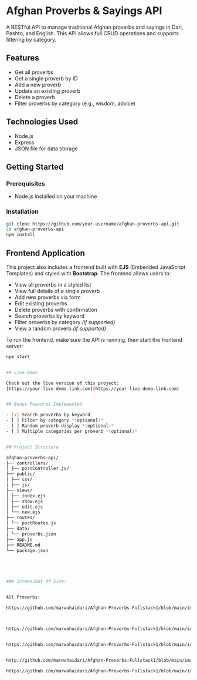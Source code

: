 # Afghan Proverbs & Sayings API

A RESTful API to manage traditional Afghan proverbs and sayings in Dari, Pashto, and English. This API allows full CRUD operations and supports filtering by category.

## Features

- Get all proverbs
- Get a single proverb by ID
- Add a new proverb
- Update an existing proverb
- Delete a proverb
- Filter proverbs by category (e.g., wisdom, advice)

## Technologies Used

- Node.js
- Express
- JSON file for data storage

## Getting Started

### Prerequisites

- Node.js installed on your machine

### Installation

```bash
git clone https://github.com/your-username/afghan-proverbs-api.git
cd afghan-proverbs-api
npm install
```



## Frontend Application

This project also includes a frontend built with **EJS** (Embedded JavaScript Templates) and styled with **Bootstrap**. The frontend allows users to:

- View all proverbs in a styled list
- View full details of a single proverb
- Add new proverbs via form
- Edit existing proverbs
- Delete proverbs with confirmation
- Search proverbs by keyword
- Filter proverbs by category *(if supported)*
- View a random proverb *(if supported)*

To run the frontend, make sure the API is running, then start the frontend server:

```bash
npm start


## Live Demo

Check out the live version of this project:
[https://your-live-demo-link.com](https://your-live-demo-link.com)


## Bonus Features Implemented

- [x] Search proverbs by keyword
- [ ] Filter by category *(optional)*
- [ ] Random proverb display *(optional)*
- [ ] Multiple categories per proverb *(optional)*


## Project Structure

afghan-proverbs-api/
├── controllers/
│ ├── postController.js/
├── public/
│ ├── css/
│ ├── js/
├── views/
│ ├── index.ejs
│ ├── show.ejs
│ ├── edit.ejs
│ └── new.ejs
├── routes/
│ └── postRoutes.js
├── data/
│ └── proverbs.json
├── app.js
├── README.md
└── package.json





### ScreenShot Of Site:


All Proverbs:

https://github.com/marwahaidari/Afghan-Proverbs-Fullstack1/blob/main/images/proverb2.png



https://github.com/marwahaidari/Afghan-Proverbs-Fullstack1/blob/main/images/proverb3.png


https://github.com/marwahaidari/Afghan-Proverbs-Fullstack1/blob/main/images/proverb4.png


http://github.com/marwahaidari/Afghan-Proverbs-Fullstack1/blob/main/images/proverb5.png

https://github.com/marwahaidari/Afghan-Proverbs-Fullstack1/blob/main/images/proverb6.png